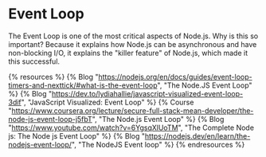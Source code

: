 # Event Loop

The Event Loop is one of the most critical aspects of Node.js. Why is this so important? Because it explains how Node.js can be asynchronous and have non-blocking I/O, it explains the "killer feature" of Node.js, which made it this successful.

{% resources %}
  {% Blog "https://nodejs.org/en/docs/guides/event-loop-timers-and-nexttick/#what-is-the-event-loop", "The Node.JS Event Loop" %}
  {% Blog "https://dev.to/lydiahallie/javascript-visualized-event-loop-3dif", "JavaScript Visualized: Event Loop" %}
  {% Course "https://www.coursera.org/lecture/secure-full-stack-mean-developer/the-node-js-event-loop-j5fbT", "The Node.js Event Loop" %}
  {% Blog "https://www.youtube.com/watch?v=6YgsqXlUoTM", "The Complete Node js: The Node js Event Loop" %}
  {% Blog "https://nodejs.dev/en/learn/the-nodejs-event-loop/", "The NodeJS Event loop" %}
{% endresources %}
